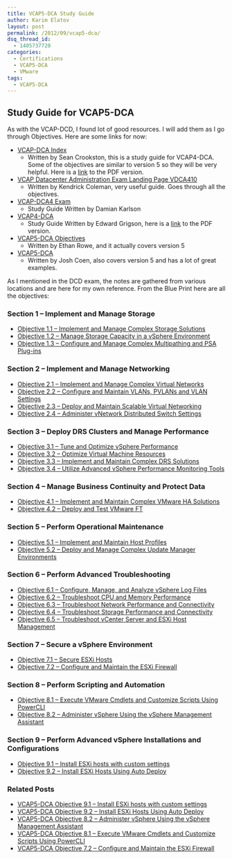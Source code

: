 ```yaml
---
title: VCAP5-DCA Study Guide
author: Karim Elatov
layout: post
permalink: /2012/09/vcap5-dca/
dsq_thread_id:
  - 1405737720
categories:
  - Certifications
  - VCAP5-DCA
  - VMware
tags:
  - VCAP5-DCA
---
```

## Study Guide for VCAP5-DCA

As with the VCAP-DCD, I found lot of good resources. I will add them as I go through Objectives. Here are some links for now:

*   <a href="http://www.seancrookston.com/vcap-dca/" onclick="javascript:_gaq.push(['_trackEvent','outbound-article','http://www.seancrookston.com/vcap-dca/']);">VCAP-DCA Index</a> 
    *   Written by Sean Crookston, this is a study guide for VCAP4-DCA. Some of the objectives are similar to version 5 so they will be very helpful. Here is a <a href="http://communities.vmware.com/docs/DOC-13726" onclick="javascript:_gaq.push(['_trackEvent','outbound-article','http://communities.vmware.com/docs/DOC-13726']);">link</a> to the PDF version.
*   <a href="http://kendrickcoleman.com/index.php/Tech-Blog/vcap-datacenter-administration-exam-landing-page-vdca410.html" onclick="javascript:_gaq.push(['_trackEvent','outbound-article','http://kendrickcoleman.com/index.php/Tech-Blog/vcap-datacenter-administration-exam-landing-page-vdca410.html']);">VCAP Datacenter Administration Exam Landing Page VDCA410</a> 
    *   Written by Kendrick Coleman, very useful guide. Goes through all the objectives.
*   <a href="http://damiankarlson.com/vcap-dca4-exam/" onclick="javascript:_gaq.push(['_trackEvent','outbound-article','http://damiankarlson.com/vcap-dca4-exam/']);">VCAP-DCA4 Exam</a> 
    *   Study Guide Written by Damian Karlson
*   <a href="http://www.vexperienced.co.uk/vcap-dca/" onclick="javascript:_gaq.push(['_trackEvent','outbound-article','http://www.vexperienced.co.uk/vcap-dca/']);">VCAP4-DCA</a> 
    *   Study Guide Written by Edward Grigson, here is a <a href="http://www.vexperienced.co.uk/wp-content/uploads/2010/10/VCAP-study-guide-published-version.pdf" onclick="javascript:_gaq.push(['_trackEvent','download','http://www.vexperienced.co.uk/wp-content/uploads/2010/10/VCAP-study-guide-published-version.pdf']);">link</a> to the PDF version.
*   <a href="http://thefoglite.com/category/vcap5-dca/" onclick="javascript:_gaq.push(['_trackEvent','outbound-article','http://thefoglite.com/category/vcap5-dca/']);" class="broken_link">VCAP5-DCA Objectives</a> 
    *   Written by Ethan Rowe, and it actually covers version 5
*   <a href="http://www.valcolabs.com/vcap5-dca/" onclick="javascript:_gaq.push(['_trackEvent','outbound-article','http://www.valcolabs.com/vcap5-dca/']);">VCAP5-DCA</a> 
    *   Written by Josh Coen, also covers version 5 and has a lot of great examples. 

As I mentioned in the DCD exam, the notes are gathered from various locations and are here for my own reference. From the Blue Print here are all the objectives:

### Section 1 – Implement and Manage Storage

*   <a href="http://virtuallyhyper.com/2012/10/vcap5-dca-objective-1-1-implement-and-manage-complex-storage-solutions/" onclick="javascript:_gaq.push(['_trackEvent','outbound-article','http://virtuallyhyper.com/2012/10/vcap5-dca-objective-1-1-implement-and-manage-complex-storage-solutions/']);">Objective 1.1 – Implement and Manage Complex Storage Solutions</a> 
*   <a href="http://virtuallyhyper.com/2012/10/vcap5-dca-objective-1-2-manage-storage-capacity-in-a-vsphere-environment/" onclick="javascript:_gaq.push(['_trackEvent','outbound-article','http://virtuallyhyper.com/2012/10/vcap5-dca-objective-1-2-manage-storage-capacity-in-a-vsphere-environment/']);">Objective 1.2 – Manage Storage Capacity in a vSphere Environment</a> 
*   <a href="http://virtuallyhyper.com/2012/10/vcap5-dca-objective-1-3-configure-and-manage-complex-multipathing-and-psa-plug-ins" onclick="javascript:_gaq.push(['_trackEvent','outbound-article','http://virtuallyhyper.com/2012/10/vcap5-dca-objective-1-3-configure-and-manage-complex-multipathing-and-psa-plug-ins']);">Objective 1.3 – Configure and Manage Complex Multipathing and PSA Plug-ins</a>

### Section 2 – Implement and Manage Networking

*   <a href="http://virtuallyhyper.com/2012/10/vcap5-dca-objective-2-1-implement-and-manage-complex-virtual-networks/" onclick="javascript:_gaq.push(['_trackEvent','outbound-article','http://virtuallyhyper.com/2012/10/vcap5-dca-objective-2-1-implement-and-manage-complex-virtual-networks/']);">Objective 2.1 – Implement and Manage Complex Virtual Networks</a> 
*   [Objective 2.2 – Configure and Maintain VLANs, PVLANs and VLAN Settings][1] 
*   <a href="http://virtuallyhyper.com/2012/10/vcap5-dca-objective-2-3-deploy-and-maintain-scalable-virtual-networking/" onclick="javascript:_gaq.push(['_trackEvent','outbound-article','http://virtuallyhyper.com/2012/10/vcap5-dca-objective-2-3-deploy-and-maintain-scalable-virtual-networking/']);">Objective 2.3 – Deploy and Maintain Scalable Virtual Networking</a> 
*   <a href="http://virtuallyhyper.com/2012/11/vcap5-dca-objective-2-4-administer-vnetwork-distributed-switch-settings/" onclick="javascript:_gaq.push(['_trackEvent','outbound-article','http://virtuallyhyper.com/2012/11/vcap5-dca-objective-2-4-administer-vnetwork-distributed-switch-settings/']);">Objective 2.4 – Administer vNetwork Distributed Switch Settings</a> 

### Section 3 – Deploy DRS Clusters and Manage Performance

*   <a href="http://virtuallyhyper.com/2012/11/vcap5-dca-objective-3-1-tune-and-optimize-vsphere-performance/" onclick="javascript:_gaq.push(['_trackEvent','outbound-article','http://virtuallyhyper.com/2012/11/vcap5-dca-objective-3-1-tune-and-optimize-vsphere-performance/']);">Objective 3.1 – Tune and Optimize vSphere Performance</a> 
*   <a href="http://virtuallyhyper.com/2012/11/vcap5-dca-objective-3-2-optimize-virtual-machine-resources/" onclick="javascript:_gaq.push(['_trackEvent','outbound-article','http://virtuallyhyper.com/2012/11/vcap5-dca-objective-3-2-optimize-virtual-machine-resources/']);">Objective 3.2 – Optimize Virtual Machine Resources</a> 
*   <a href="http://virtuallyhyper.com/2012/11/vcap5-dca-objective-3-3-implement-and-maintain-complex-drs-solutions/" onclick="javascript:_gaq.push(['_trackEvent','outbound-article','http://virtuallyhyper.com/2012/11/vcap5-dca-objective-3-3-implement-and-maintain-complex-drs-solutions/']);">Objective 3.3 – Implement and Maintain Complex DRS Solutions</a> 
*   <a href="http://virtuallyhyper.com/2012/11/vcap5-dca-objective-3-4-utilize-advanced-vsphere-performance-monitoring-tools/" onclick="javascript:_gaq.push(['_trackEvent','outbound-article','http://virtuallyhyper.com/2012/11/vcap5-dca-objective-3-4-utilize-advanced-vsphere-performance-monitoring-tools/']);">Objective 3.4 – Utilize Advanced vSphere Performance Monitoring Tools</a>

### Section 4 – Manage Business Continuity and Protect Data

*   <a href="http://virtuallyhyper.com/2012/11/vcap5-dca-objective-4-1-implement-and-maintain-complex-vmware-ha-solutions/" onclick="javascript:_gaq.push(['_trackEvent','outbound-article','http://virtuallyhyper.com/2012/11/vcap5-dca-objective-4-1-implement-and-maintain-complex-vmware-ha-solutions/']);">Objective 4.1 – Implement and Maintain Complex VMware HA Solutions</a> 
*   [Objective 4.2 – Deploy and Test VMware FT][2]

### Section 5 – Perform Operational Maintenance

*   <a href="http://virtuallyhyper.com/2012/11/vcap5-dca-objective-5-1-implement-and-maintain-host-profiles/" onclick="javascript:_gaq.push(['_trackEvent','outbound-article','http://virtuallyhyper.com/2012/11/vcap5-dca-objective-5-1-implement-and-maintain-host-profiles/']);">Objective 5.1 – Implement and Maintain Host Profiles</a> 
*   <a href="http://virtuallyhyper.com/2012/12/vcap5-dca-objective-5-2-deploy-and-manage-complex-update-manager-environments/" onclick="javascript:_gaq.push(['_trackEvent','outbound-article','http://virtuallyhyper.com/2012/12/vcap5-dca-objective-5-2-deploy-and-manage-complex-update-manager-environments/']);">Objective 5.2 – Deploy and Manage Complex Update Manager Environments</a>

### Section 6 – Perform Advanced Troubleshooting

*   <a href="http://virtuallyhyper.com/2013/01/vcap5-dca-objective-6-1-configure-manage-and-analyze-vsphere-log-files/" onclick="javascript:_gaq.push(['_trackEvent','outbound-article','http://virtuallyhyper.com/2013/01/vcap5-dca-objective-6-1-configure-manage-and-analyze-vsphere-log-files/']);">Objective 6.1 – Configure, Manage, and Analyze vSphere Log Files</a> 
*   <a href="http://virtuallyhyper.com/2013/01/vcap5-dca-objective-6-2-troubleshoot-cpu-and-memory-performance/" onclick="javascript:_gaq.push(['_trackEvent','outbound-article','http://virtuallyhyper.com/2013/01/vcap5-dca-objective-6-2-troubleshoot-cpu-and-memory-performance/']);">Objective 6.2 – Troubleshoot CPU and Memory Performance</a> 
*   <a href="http://virtuallyhyper.com/2013/01/vcap5-dca-objective-6-3-troubleshoot-network-performance-and-connectivity/" onclick="javascript:_gaq.push(['_trackEvent','outbound-article','http://virtuallyhyper.com/2013/01/vcap5-dca-objective-6-3-troubleshoot-network-performance-and-connectivity/']);">Objective 6.3 – Troubleshoot Network Performance and Connectivity</a> 
*   [Objective 6.4 – Troubleshoot Storage Performance and Connectivity][3] 
*   <a href="http://virtuallyhyper.com/2013/01/vcap5-dca-objective-6-5-troubleshoot-vcenter-server-and-esxi-host-management/" onclick="javascript:_gaq.push(['_trackEvent','outbound-article','http://virtuallyhyper.com/2013/01/vcap5-dca-objective-6-5-troubleshoot-vcenter-server-and-esxi-host-management/']);">Objective 6.5 – Troubleshoot vCenter Server and ESXi Host Management</a>

### Section 7 – Secure a vSphere Environment

*   <a href="http://virtuallyhyper.com/2013/01/vcap5-dca-objective-7-1-secure-esxi-hosts/" onclick="javascript:_gaq.push(['_trackEvent','outbound-article','http://virtuallyhyper.com/2013/01/vcap5-dca-objective-7-1-secure-esxi-hosts/']);">Objective 7.1 – Secure ESXi Hosts</a> 
*   <a href="http://virtuallyhyper.com/2013/01/vcap5-dca-objective-7-2-configure-and-maintain-the-esxi-firewall/" onclick="javascript:_gaq.push(['_trackEvent','outbound-article','http://virtuallyhyper.com/2013/01/vcap5-dca-objective-7-2-configure-and-maintain-the-esxi-firewall/']);">Objective 7.2 – Configure and Maintain the ESXi Firewall</a>

### Section 8 – Perform Scripting and Automation

*   <a href="http://virtuallyhyper.com/2013/01/vcap5-dca-objective-8-1-execute-vmware-cmdlets-and-customize-scripts-using-powercli/" onclick="javascript:_gaq.push(['_trackEvent','outbound-article','http://virtuallyhyper.com/2013/01/vcap5-dca-objective-8-1-execute-vmware-cmdlets-and-customize-scripts-using-powercli/']);">Objective 8.1 – Execute VMware Cmdlets and Customize Scripts Using PowerCLI</a> 
*   <a href="http://virtuallyhyper.com/2013/01/vcap5-dca-objective-8-2-administer-vsphere-using-the-vsphere-management-assistant/" onclick="javascript:_gaq.push(['_trackEvent','outbound-article','http://virtuallyhyper.com/2013/01/vcap5-dca-objective-8-2-administer-vsphere-using-the-vsphere-management-assistant/']);">Objective 8.2 – Administer vSphere Using the vSphere Management Assistant</a>

### Section 9 – Perform Advanced vSphere Installations and Configurations

*   <a href="http://virtuallyhyper.com/2013/01/vcap5-dca-objective-9-1-install-esxi-hosts-with-custom-settings/" onclick="javascript:_gaq.push(['_trackEvent','outbound-article','http://virtuallyhyper.com/2013/01/vcap5-dca-objective-9-1-install-esxi-hosts-with-custom-settings/']);">Objective 9.1 – Install ESXi hosts with custom settings</a> 
*   [Objective 9.2 – Install ESXi Hosts Using Auto Deploy][4]

<div class="SPOSTARBUST-Related-Posts">
  <H3>
    Related Posts
  </H3>
  
  <ul class="entry-meta">
    <li class="SPOSTARBUST-Related-Post">
      <a title="VCAP5-DCA Objective 9.1 – Install ESXi hosts with custom settings" href="http://virtuallyhyper.com/2013/01/vcap5-dca-objective-9-1-install-esxi-hosts-with-custom-settings/" onclick="javascript:_gaq.push(['_trackEvent','outbound-article','http://virtuallyhyper.com/2013/01/vcap5-dca-objective-9-1-install-esxi-hosts-with-custom-settings/']);" rel="bookmark">VCAP5-DCA Objective 9.1 – Install ESXi hosts with custom settings</a>
    </li>
    <li class="SPOSTARBUST-Related-Post">
      <a title="VCAP5-DCA Objective 9.2 – Install ESXi Hosts Using Auto Deploy" href="http://virtuallyhyper.com/2013/01/vcap5-dca-objective-9-2-install-esxi-hosts-using-auto-deploy/" onclick="javascript:_gaq.push(['_trackEvent','outbound-article','http://virtuallyhyper.com/2013/01/vcap5-dca-objective-9-2-install-esxi-hosts-using-auto-deploy/']);" rel="bookmark">VCAP5-DCA Objective 9.2 – Install ESXi Hosts Using Auto Deploy</a>
    </li>
    <li class="SPOSTARBUST-Related-Post">
      <a title="VCAP5-DCA Objective 8.2 – Administer vSphere Using the vSphere Management Assistant" href="http://virtuallyhyper.com/2013/01/vcap5-dca-objective-8-2-administer-vsphere-using-the-vsphere-management-assistant/" onclick="javascript:_gaq.push(['_trackEvent','outbound-article','http://virtuallyhyper.com/2013/01/vcap5-dca-objective-8-2-administer-vsphere-using-the-vsphere-management-assistant/']);" rel="bookmark">VCAP5-DCA Objective 8.2 – Administer vSphere Using the vSphere Management Assistant</a>
    </li>
    <li class="SPOSTARBUST-Related-Post">
      <a title="VCAP5-DCA Objective 8.1 – Execute VMware Cmdlets and Customize Scripts Using PowerCLI" href="http://virtuallyhyper.com/2013/01/vcap5-dca-objective-8-1-execute-vmware-cmdlets-and-customize-scripts-using-powercli/" onclick="javascript:_gaq.push(['_trackEvent','outbound-article','http://virtuallyhyper.com/2013/01/vcap5-dca-objective-8-1-execute-vmware-cmdlets-and-customize-scripts-using-powercli/']);" rel="bookmark">VCAP5-DCA Objective 8.1 – Execute VMware Cmdlets and Customize Scripts Using PowerCLI</a>
    </li>
    <li class="SPOSTARBUST-Related-Post">
      <a title="VCAP5-DCA Objective 7.2 – Configure and Maintain the ESXi Firewall" href="http://virtuallyhyper.com/2013/01/vcap5-dca-objective-7-2-configure-and-maintain-the-esxi-firewall/" onclick="javascript:_gaq.push(['_trackEvent','outbound-article','http://virtuallyhyper.com/2013/01/vcap5-dca-objective-7-2-configure-and-maintain-the-esxi-firewall/']);" rel="bookmark">VCAP5-DCA Objective 7.2 – Configure and Maintain the ESXi Firewall</a>
    </li>
  </ul>
</div>

<p class="wp-flattr-button">
  <a class="FlattrButton" style="display:none;" href="http://virtuallyhyper.com/2012/09/vcap5-dca/" title=" VCAP5-DCA Study Guide" rev="flattr;uid:virtuallyhyper;language:en_GB;category:text;tags:VCAP5-DCA,blog;button:compact;">Identify esxcli firewall configuration commands From &#8220;vSphere Security ESXi 5.0&#8220;: Firewall Configuration Using the ESXi Shell The vSphere Client graphical user interface provides the preferred means of performing many configuration tasks....</a>
</p>

 [1]: virtuallyhyper.com/2012/09/vcap5-dca-objective-2-2-configure-and-maintain-vlans-pvlans-and-vlan-settings/
 [2]: virtuallyhyper.com/2012/11/vcap5-dca-objective-4-2-deploy-and-test-vmware-ft/
 [3]: virtuallyhyper.com/2012/12/vcap5-dca-objective-6-4-troubleshoot-storage-performance-and-connectivity/
 [4]: virtuallyhyper.com/2012/12/vcap5-dca-objective-9-2-install-esxi-hosts-using-auto-deploy/